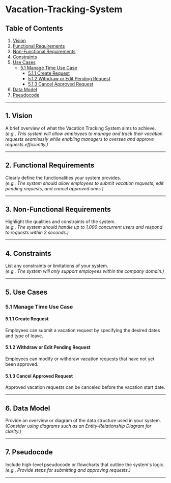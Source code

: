 # Vacation-Tracking-System

## Table of Contents
1. [Vision](#1-vision-)  
2. [Functional Requirements](#functional-requirements)  
3. [Non-Functional Requirements](#non-functional-requirements)  
4. [Constraints](#constraints)  
5. [Use Cases](#use-cases)  
   - [5.1 Manage Time Use Case](#manage-time-use-case)  
      - [5.1.1 Create Request](#create-request)  
      - [5.1.2 Withdraw or Edit Pending Request](#withdraw-or-edit-pending-request)  
      - [5.1.3 Cancel Approved Request](#cancel-approved-request)  
6. [Data Model](#data-model)  
7. [Pseudocode](#pseudocode)  

---

## 1. Vision  
A brief overview of what the Vacation Tracking System aims to achieve.  
*(e.g., This system will allow employees to manage and track their vacation requests seamlessly while enabling managers to oversee and approve requests efficiently.)*

---

## 2. Functional Requirements  
Clearly define the functionalities your system provides.  
*(e.g., The system should allow employees to submit vacation requests, edit pending requests, and cancel approved ones.)*

---

## 3. Non-Functional Requirements  
Highlight the qualities and constraints of the system.  
*(e.g., The system should handle up to 1,000 concurrent users and respond to requests within 2 seconds.)*

---

## 4. Constraints  
List any constraints or limitations of your system.  
*(e.g., The system will only support employees within the company domain.)*

---

## 5. Use Cases  

### 5.1 Manage Time Use Case  
#### 5.1.1 Create Request  
Employees can submit a vacation request by specifying the desired dates and type of leave.  

#### 5.1.2 Withdraw or Edit Pending Request  
Employees can modify or withdraw vacation requests that have not yet been approved.  

#### 5.1.3 Cancel Approved Request  
Approved vacation requests can be canceled before the vacation start date.  

---

## 6. Data Model  
Provide an overview or diagram of the data structure used in your system.  
*(Consider using diagrams such as an Entity-Relationship Diagram for clarity.)*  

---

## 7. Pseudocode  
Include high-level pseudocode or flowcharts that outline the system's logic.  
*(e.g., Provide steps for submitting and approving requests.)*  

---


